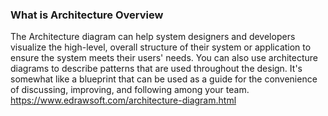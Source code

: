 ### What is Architecture Overview

The Architecture diagram can help system designers and developers visualize the high-level, overall structure of their system or application to ensure the system meets their users' needs. You can also use architecture diagrams to describe patterns that are used throughout the design. It's somewhat like a blueprint that can be used as a guide for the convenience of discussing, improving, and following among your team. https://www.edrawsoft.com/architecture-diagram.html

